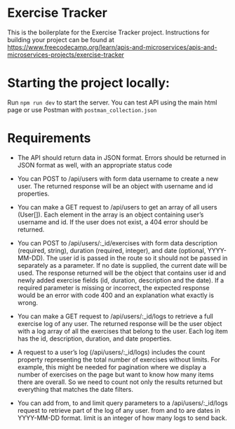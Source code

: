 # Exercise Tracker

This is the boilerplate for the Exercise Tracker project. Instructions for building your project can be found at https://www.freecodecamp.org/learn/apis-and-microservices/apis-and-microservices-projects/exercise-tracker

# Starting the project locally:

Run `npm run dev` to start the server.
You can test API using the main html page or use Postman with `postman_collection.json`

# Requirements

- The API should return data in JSON format. Errors should be returned in JSON format as well, with an appropriate status code

- You can POST to /api/users with form data username to create a new user. The returned response will be an object with username and id properties.

- You can make a GET request to /api/users to get an array of all users (User[]). Each element in the array is an object containing user’s username and id. If the user does not exist, a 404 error should be returned.

- You can POST to /api/users/:\_id/exercises with form data description (required, string), duration (required, integer), and date (optional, YYYY-MM-DD). The user id is passed in the route so it should not be passed in separately as a parameter. If no date is supplied, the current date will be used. The response returned will be the object that contains user id and newly added exercise fields (id, duration, description and the date). If a required parameter is missing or incorrect, the expected response would be an error with code 400 and an explanation what exactly is wrong.

- You can make a GET request to /api/users/:\_id/logs to retrieve a full exercise log of any user. The returned response will be the user object with a log array of all the exercises that belong to the user. Each log item has the id, description, duration, and date properties.

- A request to a user’s log (/api/users/:\_id/logs) includes the count property representing the total number of exercises without limits. For example, this might be needed for pagination where we display a number of exercises on the page but want to know how many items there are overall. So we need to count not only the results returned but everything that matches the date filters.

- You can add from, to and limit query parameters to a /api/users/:\_id/logs request to retrieve part of the log of any user. from and to are dates in YYYY-MM-DD format. limit is an integer of how many logs to send back.
